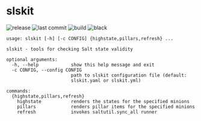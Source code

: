 # slskit

![release](https://img.shields.io/github/release/gediminasz/slskit.svg)
![last commit](https://img.shields.io/github/last-commit/gediminasz/slskit.svg)
![build](https://img.shields.io/travis/gediminasz/slskit.svg)
![black](https://img.shields.io/badge/code%20style-black-000000.svg)

```
usage: slskit [-h] [-c CONFIG] {highstate,pillars,refresh} ...

slskit - tools for checking Salt state validity

optional arguments:
  -h, --help            show this help message and exit
  -c CONFIG, --config CONFIG
                        path to slskit configuration file (default:
                        slskit.yaml or slskit.yml)

commands:
  {highstate,pillars,refresh}
    highstate           renders the states for the specified minions
    pillars             renders pillar items for the specified minions
    refresh             invokes saltutil.sync_all runner
```
